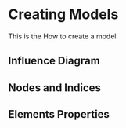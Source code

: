 # Creating Models
This is the How to create a model
## Influence Diagram
## Nodes and Indices
## Elements Properties
<!--stackedit_data:
eyJoaXN0b3J5IjpbNzE5NDcyMTcsLTU4MzIzMzMwNF19
-->